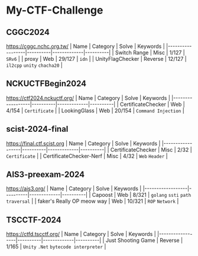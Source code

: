# My-CTF-Challenge

## CGGC2024

https://cggc.nchc.org.tw/
| Name | Category | Solve | Keywords |
|------------------|----------|-------------|----------|
| Switch Range | Misc | 1/127 | `SRv6` |
| proxy | Web | 29/127 | `idn` |
| UnityFlagChecker | Reverse | 12/127 | `il2cpp` `unity` `chacha20` |

## NCKUCTFBegin2024

https://ctf2024.nckuctf.org/
| Name | Category | Solve | Keywords |
|------------------|----------|-------------|----------|
| CertificateChecker | Web | 4/154 | `Certificate` |
| LookingGlass | Web | 20/154 | `Command Injection` |

## scist-2024-final

https://final.ctf.scist.org
| Name | Category | Solve | Keywords |
|------------------|----------|-------------|----------|
| CertificateChecker | Misc | 2/32 | `Certificate` |
| CertificateChecker-Nerf | Misc | 4/32 | `Web` `Header` |

## AIS3-preexam-2024

https://ais3.org/
| Name | Category | Solve | Keywords |
|------------------|----------|-------------|----------|
| Capoost | Web | 8/321 | `golang` `ssti` `path traversal` |
| faker's Really OP meow way | Web | 10/321 | `ROP` `Network` |

## TSCCTF-2024

https://ctfd.tscctf.org/
| Name | Category | Solve | Keywords |
|------------------|----------|-------------|----------|
| Just Shooting Game | Reverse | 1/165 | `Unity` `.Net` `bytecode interpreter` |




